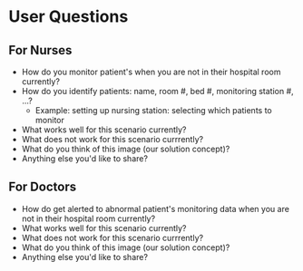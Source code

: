 # User Questions

## For Nurses

- How do you monitor patient's when you are not in their hospital room currently?
- How do you identify patients: name, room #, bed #, monitoring station #, ...?
  - Example: setting up nursing station: selecting which patients to monitor
- What works well for this scenario currently?
- What does not work for this scenario currrently?
- What do you think of this image (our solution concept)?
- Anything else you'd like to share?

## For Doctors

- How do get alerted to abnormal patient's monitoring data when you are not in their hospital room currently?
- What works well for this scenario currently?
- What does not work for this scenario currrently?
- What do you think of this image (our solution concept)?
- Anything else you'd like to share?

